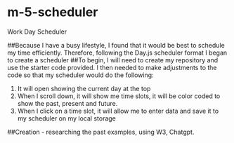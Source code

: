 # m-5-scheduler
Work Day Scheduler

##Because I have a busy lifestyle, I found that it would be best to schedule my time efficiently.  Therefore, following the Day.js scheduler format I began to create a scheduler
##To begin, I will need to create my repository and use the starter code provided.  I then needed to make adjustments to the code so that my scheduler would do the following:
1. It will open showing the current day at the top
2. When I scroll down, it will show me time slots, it will be color coded to show the past, present and future.
3. When I click on a time slot, it will allow me to enter data and save it to my scheduler on my local storage

##Creation - researching the past examples, using W3, Chatgpt.